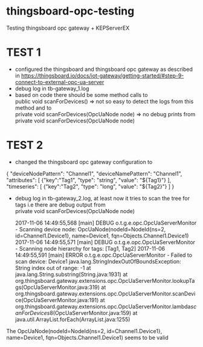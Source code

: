 # thingsboard-opc-testing
Testing thingsboard opc gateway + KEPServerEX 


# TEST 1
- configured the thingsboard and thingsboard opc gateway as described in https://thingsboard.io/docs/iot-gateway/getting-started/#step-9-connect-to-external-opc-ua-server
- debug log in tb-gateway_1.log
- based on code there should be some method calls to  
     public void scanForDevices() 
     => not so easy to detect the logs from this method
     and to   
     private void scanForDevices(OpcUaNode node)
     => no debug prints from  private void scanForDevices(OpcUaNode node)

# TEST 2
- changed the thingsboard opc gateway configuration to

{
  "deviceNodePattern": "Channel1",
  "deviceNamePattern": "Channel1",
  "attributes": [
    {"key":"Tag1", "type": "string", "value": "${Tag1}"}
  ],
  "timeseries": [
    {"key":"Tag2", "type": "long", "value": "${Tag2}"}
  ]
}
- debug log in tb-gateway_2.log, at least now it tries to scan the tree for tags i.e there are debug output from  
  private void scanForDevices(OpcUaNode node)
  
  2017-11-06 14:49:55,568 [main] DEBUG o.t.g.e.opc.OpcUaServerMonitor - Scanning device node: OpcUaNode(nodeId=NodeId{ns=2, id=Channel1.Device1}, name=Device1, fqn=Objects.Channel1.Device1)
2017-11-06 14:49:55,571 [main] DEBUG o.t.g.e.opc.OpcUaServerMonitor - Scanning node hierarchy for tags: [Tag1, Tag2]
2017-11-06 14:49:55,591 [main] ERROR o.t.g.e.opc.OpcUaServerMonitor - Failed to scan device: Device1
java.lang.StringIndexOutOfBoundsException: String index out of range: -1
	at java.lang.String.substring(String.java:1931)
	at org.thingsboard.gateway.extensions.opc.OpcUaServerMonitor.lookupTags(OpcUaServerMonitor.java:319)
	at org.thingsboard.gateway.extensions.opc.OpcUaServerMonitor.scanDevice(OpcUaServerMonitor.java:191)
	at org.thingsboard.gateway.extensions.opc.OpcUaServerMonitor.lambda$scanForDevices$8(OpcUaServerMonitor.java:159)
	at java.util.ArrayList.forEach(ArrayList.java:1255)

The OpcUaNode(nodeId=NodeId{ns=2, id=Channel1.Device1}, name=Device1, fqn=Objects.Channel1.Device1) seems to be valid
